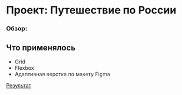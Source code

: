 # Проект: Путешествие по России

### Обзор:

<h2>Что применялось</h2>
<ul>
    <li>Grid</li>
    <li>Flexbox</li>
    <li>Адаптивная верстка по макету Figma</li>
</ul>

<a href="https://makestro.github.io/russian-travel/index.html" target="_blank">Результат</a>

